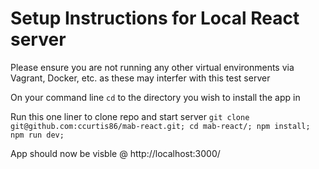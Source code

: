 # Setup Instructions for Local React server

Please ensure you are not running any other virtual environments via Vagrant, Docker, etc. as these may interfer with this test server

On your command line `cd` to the directory you wish to install the app in

Run this one liner to clone repo and start server
`git clone git@github.com:ccurtis86/mab-react.git; cd mab-react/; npm install; npm run dev;`

App should now be visble @ http://localhost:3000/
